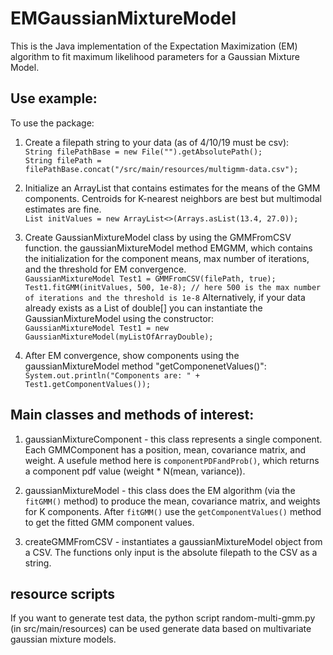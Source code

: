 # EMGaussianMixtureModel
This is the Java implementation of the Expectation Maximization (EM) algorithm to fit maximum likelihood parameters for a Gaussian Mixture Model.

## Use example:
 To use the package:
1) Create a filepath string to your data (as of 4/10/19 must be csv):<br>`String filePathBase = new File("").getAbsolutePath();`<br>
`String filePath = filePathBase.concat("/src/main/resources/multigmm-data.csv");`
2) Initialize an ArrayList that contains estimates for the means of the GMM components. Centroids for K-nearest neighbors are best but multimodal estimates are fine.<br>`List initValues = new ArrayList<>(Arrays.asList(13.4, 27.0));`
3) Create GaussianMixtureModel class by using the GMMFromCSV function. the gaussianMixtureModel method EMGMM, which contains the initialization for the component means, max number of iterations, and the threshold for EM convergence.<br>`GaussianMixtureModel Test1 = GMMFromCSV(filePath, true);`<br>`Test1.fitGMM(initValues, 500, 1e-8); // here 500 is the max number of iterations and the threshold is 1e-8`
Alternatively, if your data already exists as a List of double[] you can instantiate the GaussianMixtureModel using the constructor:<br>
`GaussianMixtureModel Test1 = new GaussianMixtureModel(myListOfArrayDouble);`

4) After EM convergence, show components using the gaussianMixtureModel method "getComponenetValues()":<br>`System.out.println("Components are: " + Test1.getComponentValues());`

## Main classes and methods of interest:
1) gaussianMixtureComponent - this class represents a single component. Each GMMComponent has a position, mean, covariance matrix, and weight. A usefule method here is `componentPDFandProb()`, which returns a component pdf value (weight * N(mean, variance)).

2) gaussianMixtureModel - this class does the EM algorithm (via the `fitGMM()` method) to produce the mean, covariance matrix, and weights for K components. After `fitGMM()` use the `getComponentValues()` method to get the fitted GMM component values.

3) createGMMFromCSV - instantiates a gaussianMixtureModel object from a CSV. The functions only input is the absolute filepath to the CSV as a string.

## resource scripts

If you want to generate test data, the python script random-multi-gmm.py (in src/main/resources) can be used generate data based on multivariate gaussian mixture models.
